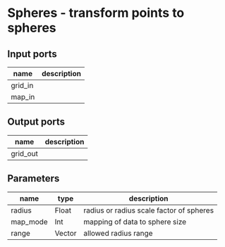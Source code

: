 [headline]:<>
Spheres - transform points to spheres
=====================================
[headline]:<>
[inputPorts]:<>
Input ports
-----------
|name|description|
|-|-|
|grid_in||
|map_in||


[inputPorts]:<>
[outputPorts]:<>
Output ports
------------
|name|description|
|-|-|
|grid_out||


[outputPorts]:<>
[parameters]:<>
Parameters
----------
|name|type|description|
|-|-|-|
|radius|Float|radius or radius scale factor of spheres|
|map_mode|Int|mapping of data to sphere size|
|range|Vector|allowed radius range|

[parameters]:<>
